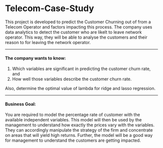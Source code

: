 # Telecom-Case-Study
This project is developed to predict the Customer Churning out of from a Telecom Operator and factors impacting this process. The company uses data analytics to detect the customer who are likelt to leave network operator. This way, they will be able to analyse the customers and their reason to for leaving the network operator.

<hr>

#### The company wants to know:
1. Which variables are significant in predicting the customer churn rate, and
1. How well those variables describe the customer churn rate.

Also, determine the optimal value of lambda for ridge and lasso regression.

<hr>

#### Business Goal:

You are required to model the percentage rate of customer with the available independent variables. This model will then be used by the management to understand how exactly the prices vary with the variables. They can accordingly manipulate the strategy of the firm and concentrate on areas that will yield high returns. Further, the model will be a good way for management to understand the customers are getting impacted.
